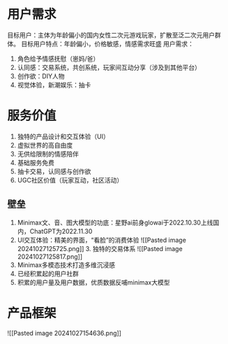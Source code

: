 # 用户需求
目标用户：主体为年龄偏小的国内女性二次元游戏玩家，扩散至泛二次元用户群体。
目标用户特点：年龄偏小，价格敏感，情感需求旺盛
用户需求：
1. 角色给予情感抚慰（崽妈/爸）
2. 认同感：交易系统，共创系统，玩家间互动分享（涉及到其他平台）
3. 创作欲：DIY人物
4. 视觉体验，新潮娱乐：抽卡
# 服务价值
1. 独特的产品设计和交互体验（UI）
2. 虚拟世界的高自由度
3. 无供给限制的情感陪伴
4. 基础服务免费
5. 抽卡交易，认同感与创作欲
6. UGC社区价值（玩家互动，社区活动）
## 壁垒
1. Minimax文、音、图大模型的功底：星野ai前身glowai于2022.10.30上线国内，ChatGPT为2022.11.30
2. UI交互体验：精美的界面，“看脸”的消费体验
   ![[Pasted image 20241027125725.png]]
   3. 独特的交易体系
![[Pasted image 20241027125817.png]]
4. Minimax多模态技术打造多维沉浸感
5. 已经积累起的用户社群
6. 积累的用户量及用户数据，优质数据反哺minimax大模型
# 产品框架
![[Pasted image 20241027154636.png]]
